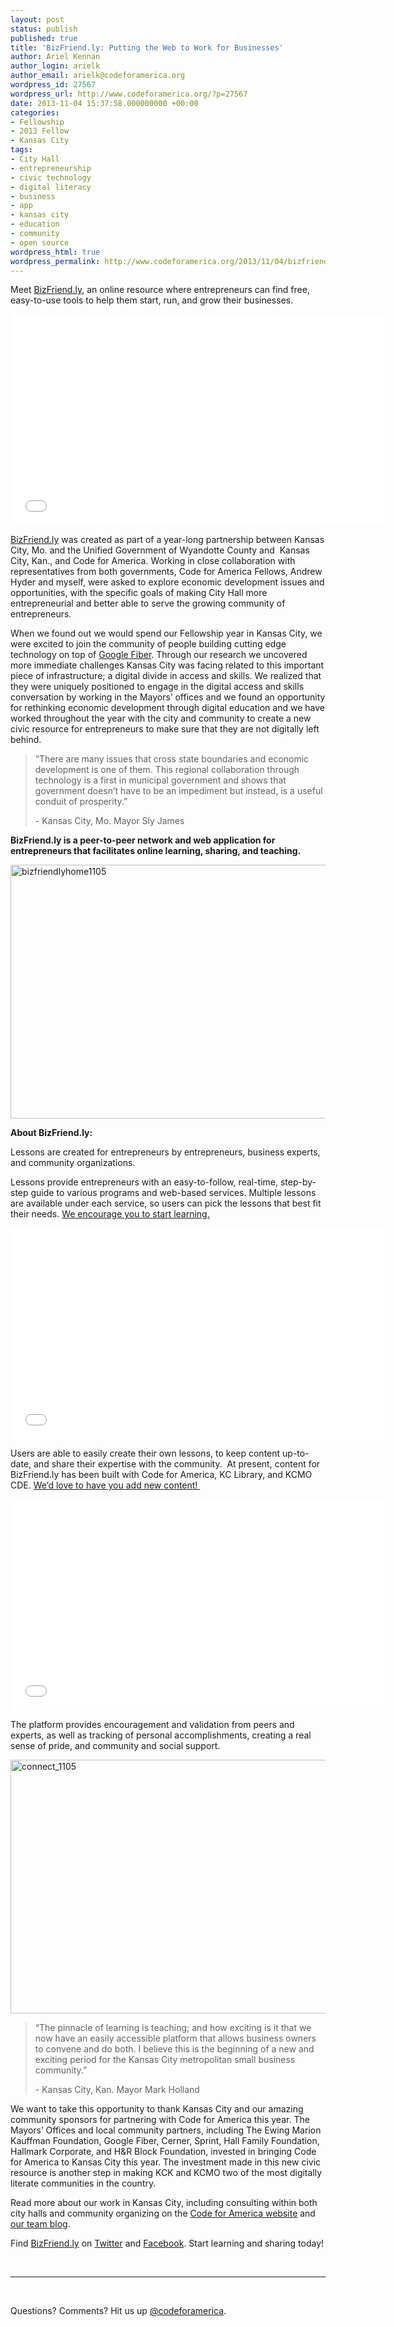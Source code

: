 ```yaml
---
layout: post
status: publish
published: true
title: 'BizFriend.ly: Putting the Web to Work for Businesses'
author: Ariel Kennan
author_login: arielk
author_email: arielk@codeforamerica.org
wordpress_id: 27567
wordpress_url: http://www.codeforamerica.org/?p=27567
date: 2013-11-04 15:37:58.000000000 +00:00
categories:
- Fellowship
- 2013 Fellow
- Kansas City
tags:
- City Hall
- entrepreneurship
- civic technology
- digital literacy
- business
- app
- kansas city
- education
- community
- open source
wordpress_html: true
wordpress_permalink: http://www.codeforamerica.org/2013/11/04/bizfriendly/
---
```


<p dir="ltr">Meet <a href="http://bizfriend.ly">BizFriend.ly</a>, an online resource where entrepreneurs can find free, easy-to-use tools to help them start, run, and grow their businesses.</p>
<p><iframe allowfullscreen="" frameborder="0" height="338" src="//player.vimeo.com/video/78550794?byline=0&amp;portrait=0" width="600"></iframe></p>
<p dir="ltr"><a href="http://bizfriend.ly">BizFriend.ly</a> was created as part of a year-long partnership between Kansas City, Mo. and the Unified Government of Wyandotte County and  Kansas City, Kan., and Code for America. Working in close collaboration with representatives from both governments, Code for America Fellows, Andrew Hyder and myself, were asked to explore economic development issues and opportunities, with the specific goals of making City Hall more entrepreneurial and better able to serve the growing community of entrepreneurs.</p>
<p>When we found out we would spend our Fellowship year in Kansas City, we were excited to join the community of people building cutting edge technology on top of <a href="https://fiber.google.com/">Google Fiber</a>. Through our research we uncovered more immediate challenges Kansas City was facing related to this important piece of infrastructure; a digital divide in access and skills. We realized that they were uniquely positioned to engage in the digital access and skills conversation by working in the Mayors’ offices and we found an opportunity for rethinking economic development through digital education and we have worked throughout the year with the city and community to create a new civic resource for entrepreneurs to make sure that they are not digitally left behind.</p>
<blockquote><p>“There are many issues that cross state boundaries and economic development is one of them. This regional collaboration through technology is a first in municipal government and shows that government doesn’t have to be an impediment but instead, is a useful conduit of prosperity.”</p>
<p dir="ltr">- Kansas City, Mo. Mayor Sly James</p>
</blockquote>
<p dir="ltr"><strong>BizFriend.ly is a peer-to-peer network and web application for entrepreneurs that facilitates online learning, sharing, and teaching.</strong></p>
<p dir="ltr"><a href="http://www.codeforamerica.org/wp-content/uploads/2013/11/bizfriendlyhome1105.png"><img alt="bizfriendlyhome1105" class="alignnone size-large wp-image-27623" height="406" src="http://www.codeforamerica.org/wp-content/uploads/2013/11/bizfriendlyhome1105-1024x650.png" width="640"/></a></p>
<p dir="ltr"><strong>About BizFriend.ly:</strong></p>
<p dir="ltr">Lessons are created for entrepreneurs by entrepreneurs, business experts, and community organizations.</p>
<p dir="ltr">Lessons provide entrepreneurs with an easy-to-follow, real-time, step-by-step guide to various programs and web-based services. Multiple lessons are available under each service, so users can pick the lessons that best fit their needs. <a href="http://bizfriend.ly/learn.html">We encourage you to start learning.</a></p>
<p><iframe allowfullscreen="" frameborder="0" height="338" src="//player.vimeo.com/video/78485499?byline=0&amp;portrait=0" width="600"></iframe></p>
<p dir="ltr">Users are able to easily create their own lessons, to keep content up-to-date, and share their expertise with the community.  At present, content for BizFriend.ly has been built with Code for America, KC Library, and KCMO CDE. <a href="http://bizfriend.ly/teach.html">We’d love to have you add new content! </a></p>
<p><iframe allowfullscreen="" frameborder="0" height="338" src="//player.vimeo.com/video/78485500?byline=0&amp;portrait=0&amp;color=74bbd4" width="600"></iframe></p>
<p dir="ltr">The platform provides encouragement and validation from peers and experts, as well as tracking of personal accomplishments, creating a real sense of pride, and community and social support.</p>
<p dir="ltr"><a href="http://www.codeforamerica.org/wp-content/uploads/2013/11/connect_1105.png"><img alt="connect_1105" class="alignnone size-large wp-image-27624" height="406" src="http://www.codeforamerica.org/wp-content/uploads/2013/11/connect_1105-1024x650.png" width="640"/></a></p>
<blockquote><p>“The pinnacle of learning is teaching; and how exciting is it that we now have an easily accessible platform that allows business owners to convene and do both. I believe this is the beginning of a new and exciting period for the Kansas City metropolitan small business community.”</p>
<p dir="ltr">- Kansas City, Kan. Mayor Mark Holland</p>
</blockquote>
<p dir="ltr">We want to take this opportunity to thank Kansas City and our amazing community sponsors for partnering with Code for America this year. The Mayors’ Offices and local community partners, including The Ewing Marion Kauffman Foundation, Google Fiber, Cerner, Sprint, Hall Family Foundation, Hallmark Corporate, and H&amp;R Block Foundation, invested in bringing Code for America to Kansas City this year. The investment made in this new civic resource is another step in making KCK and KCMO two of the most digitally literate communities in the country.</p>
<p dir="ltr">Read more about our work in Kansas City, including consulting within both city halls and community organizing on the <a href="http://www.codeforamerica.org/cities/kansascity/">Code for America website</a> and <a href="http://cfakc.tumblr.com/">our team blog</a>.</p>
<p dir="ltr">Find <a href="http://bizfriend.ly">BizFriend.ly</a> on <a href="https://twitter.com/bizfriendly">Twitter</a> and <a href="https://www.facebook.com/bizfriend.ly">Facebook</a>. Start learning and sharing today!</p>
<p> </p>
<hr/>
<p> </p>
<p dir="ltr">Questions? Comments? Hit us up <a href="http://twitter.com/codeforamerica" target="_blank">@codeforamerica</a>.</p>
<p> </p>
